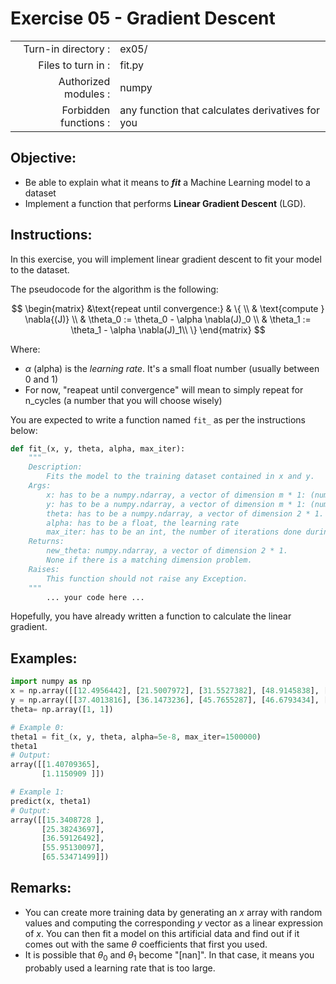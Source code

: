 # Exercise 05 - Gradient Descent

|                         |                     |
| -----------------------:| ------------------  |
|   Turn-in directory :   |  ex05/              |
|   Files to turn in :    |  fit.py             |
|   Authorized modules :  |  numpy              |
|   Forbidden functions : |  any function that calculates derivatives for you  			      |

## Objective:
* Be able to explain what it means to __*fit*__ a Machine Learning model to a dataset
* Implement a function that performs **Linear Gradient Descent** (LGD).


## Instructions:
In this exercise, you will implement linear gradient descent to fit your model to the dataset.

The pseudocode for the algorithm is the following:

$$
\begin{matrix}
&\text{repeat until convergence:} & \{ \\
&	\text{compute } \nabla{(J)}  \\
&	\theta_0 := \theta_0 - \alpha \nabla(J)_0  \\
&	\theta_1 := \theta_1 - \alpha \nabla(J)_1\\
	\}
\end{matrix}
$$

Where:
- $\alpha$ (alpha) is the *learning rate*. It's a small float number (usually between 0 and 1)
- For now, "reapeat until convergence" will mean to simply repeat for n_cycles (a number that you will choose wisely)


You are expected to write a function named `fit_` as per the instructions below:
``` python
def fit_(x, y, theta, alpha, max_iter):
	"""
	Description:
		Fits the model to the training dataset contained in x and y.
	Args:
		x: has to be a numpy.ndarray, a vector of dimension m * 1: (number of training examples, 1).
		y: has to be a numpy.ndarray, a vector of dimension m * 1: (number of training examples, 1).
		theta: has to be a numpy.ndarray, a vector of dimension 2 * 1.
		alpha: has to be a float, the learning rate
		max_iter: has to be an int, the number of iterations done during the gradient descent
	Returns:
		new_theta: numpy.ndarray, a vector of dimension 2 * 1.
		None if there is a matching dimension problem.
	Raises:
		This function should not raise any Exception.
	"""
		... your code here ...
```
Hopefully, you have already written a function to calculate the linear gradient.  

## Examples:
```python
import numpy as np
x = np.array([[12.4956442], [21.5007972], [31.5527382], [48.9145838], [57.5088733]])
y = np.array([[37.4013816], [36.1473236], [45.7655287], [46.6793434], [59.5585554]])
theta= np.array([1, 1])

# Example 0:
theta1 = fit_(x, y, theta, alpha=5e-8, max_iter=1500000)
theta1
# Output:
array([[1.40709365],
       [1.1150909 ]])

# Example 1:
predict(x, theta1)
# Output:
array([[15.3408728 ],
       [25.38243697],
       [36.59126492],
       [55.95130097],
       [65.53471499]])
```

## Remarks:
- You can create more training data by generating an $x$ array with random values and computing the corresponding $y$ vector as a linear expression of $x$. You can then fit a model on this artificial data and find out if it comes out with the same $\theta$ coefficients that first you used.
- It is possible that $\theta_0$ and $\theta_1$ become "[nan]". In that case, it means you probably used a learning rate that is too large.
